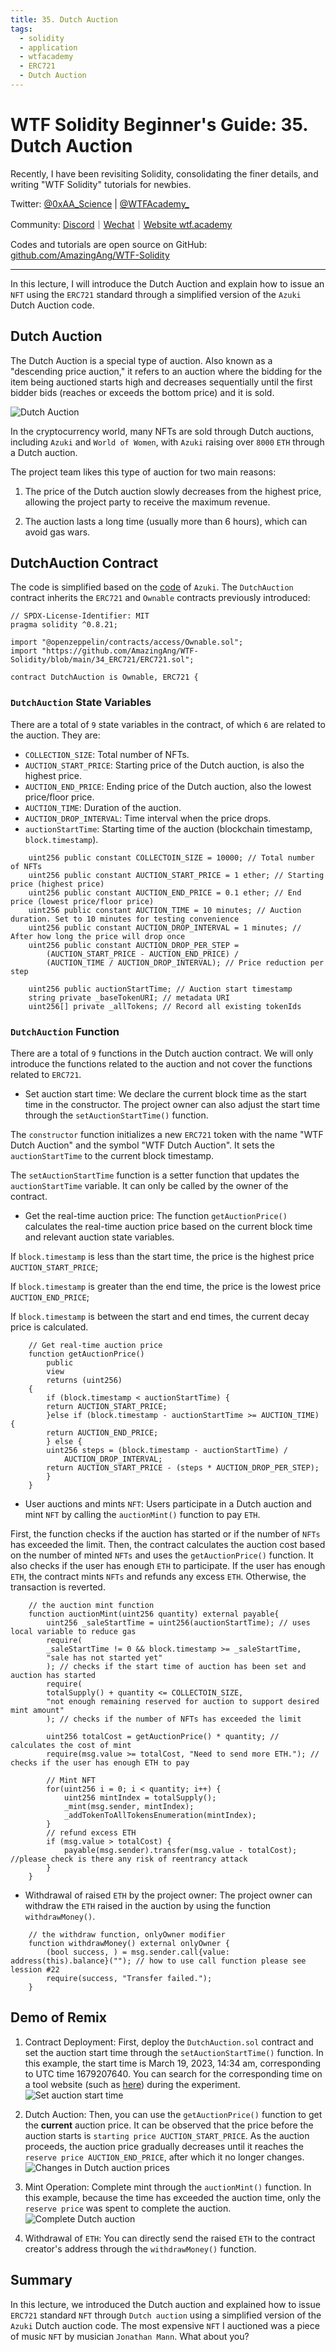 ```yaml
---
title: 35. Dutch Auction
tags:
  - solidity
  - application
  - wtfacademy
  - ERC721
  - Dutch Auction
---
```


# WTF Solidity Beginner's Guide: 35. Dutch Auction

Recently, I have been revisiting Solidity, consolidating the finer details, and writing "WTF Solidity" tutorials for newbies. 

Twitter: [@0xAA_Science](https://twitter.com/0xAA_Science) | [@WTFAcademy_](https://twitter.com/WTFAcademy_)

Community: [Discord](https://discord.gg/5akcruXrsk)｜[Wechat](https://docs.google.com/forms/d/e/1FAIpQLSe4KGT8Sh6sJ7hedQRuIYirOoZK_85miz3dw7vA1-YjodgJ-A/viewform?usp=sf_link)｜[Website wtf.academy](https://wtf.academy)

Codes and tutorials are open source on GitHub: [github.com/AmazingAng/WTF-Solidity](https://github.com/AmazingAng/WTF-Solidity)

----

In this lecture, I will introduce the Dutch Auction and explain how to issue an `NFT` using the `ERC721` standard through a simplified version of the `Azuki` Dutch Auction code.

## Dutch Auction

The Dutch Auction is a special type of auction. Also known as a "descending price auction," it refers to an auction where the bidding for the item being auctioned starts high and decreases sequentially until the first bidder bids (reaches or exceeds the bottom price) and it is sold.

![Dutch Auction](./img/35-1.png)

In the cryptocurrency world, many NFTs are sold through Dutch auctions, including `Azuki` and `World of Women`, with `Azuki` raising over `8000` `ETH` through a Dutch auction.

The project team likes this type of auction for two main reasons:

1. The price of the Dutch auction slowly decreases from the highest price, allowing the project party to receive the maximum revenue.

2. The auction lasts a long time (usually more than 6 hours), which can avoid gas wars.

## DutchAuction Contract

The code is simplified based on the [code](https://etherscan.io/address/0xed5af388653567af2f388e6224dc7c4b3241c544#code) of `Azuki`. The `DutchAuction` contract inherits the `ERC721` and `Ownable` contracts previously introduced:

```solidity
// SPDX-License-Identifier: MIT
pragma solidity ^0.8.21;

import "@openzeppelin/contracts/access/Ownable.sol";
import "https://github.com/AmazingAng/WTF-Solidity/blob/main/34_ERC721/ERC721.sol";

contract DutchAuction is Ownable, ERC721 {
```

### `DutchAuction` State Variables

There are a total of `9` state variables in the contract, of which `6` are related to the auction. They are:

- `COLLECTION_SIZE`: Total number of NFTs.
- `AUCTION_START_PRICE`: Starting price of the Dutch auction, is also the highest price.
- `AUCTION_END_PRICE`: Ending price of the Dutch auction, also the lowest price/floor price.
- `AUCTION_TIME`: Duration of the auction.
- `AUCTION_DROP_INTERVAL`: Time interval when the price drops.
- `auctionStartTime`: Starting time of the auction (blockchain timestamp, `block.timestamp`).

```solidity
    uint256 public constant COLLECTOIN_SIZE = 10000; // Total number of NFTs 
    uint256 public constant AUCTION_START_PRICE = 1 ether; // Starting price (highest price)
    uint256 public constant AUCTION_END_PRICE = 0.1 ether; // End price (lowest price/floor price)
    uint256 public constant AUCTION_TIME = 10 minutes; // Auction duration. Set to 10 minutes for testing convenience
    uint256 public constant AUCTION_DROP_INTERVAL = 1 minutes; // After how long the price will drop once
    uint256 public constant AUCTION_DROP_PER_STEP =
        (AUCTION_START_PRICE - AUCTION_END_PRICE) /
        (AUCTION_TIME / AUCTION_DROP_INTERVAL); // Price reduction per step

    uint256 public auctionStartTime; // Auction start timestamp
    string private _baseTokenURI; // metadata URI
    uint256[] private _allTokens; // Record all existing tokenIds
```

### `DutchAuction` Function

There are a total of `9` functions in the Dutch auction contract. We will only introduce the functions related to the auction and not cover the functions related to `ERC721`.

- Set auction start time: We declare the current block time as the start time in the constructor. The project owner can also adjust the start time through the `setAuctionStartTime()` function.

The `constructor` function initializes a new `ERC721` token with the name "WTF Dutch Auction" and the symbol "WTF Dutch Auction". It sets the `auctionStartTime` to the current block timestamp.

The `setAuctionStartTime` function is a setter function that updates the `auctionStartTime` variable. It can only be called by the owner of the contract.

- Get the real-time auction price: The function `getAuctionPrice()` calculates the real-time auction price based on the current block time and relevant auction state variables.

If `block.timestamp` is less than the start time, the price is the highest price `AUCTION_START_PRICE`;

If `block.timestamp` is greater than the end time, the price is the lowest price `AUCTION_END_PRICE`;

If `block.timestamp` is between the start and end times, the current decay price is calculated.

```solidity
    // Get real-time auction price
    function getAuctionPrice()
        public
        view
        returns (uint256)
    {
        if (block.timestamp < auctionStartTime) {
        return AUCTION_START_PRICE;
        }else if (block.timestamp - auctionStartTime >= AUCTION_TIME) {
        return AUCTION_END_PRICE;
        } else {
        uint256 steps = (block.timestamp - auctionStartTime) /
            AUCTION_DROP_INTERVAL;
        return AUCTION_START_PRICE - (steps * AUCTION_DROP_PER_STEP);
        }
    }
```

- User auctions and mints `NFT`: Users participate in a Dutch auction and mint `NFT` by calling the `auctionMint()` function to pay `ETH`.

First, the function checks if the auction has started or if the number of `NFTs` has exceeded the limit. Then, the contract calculates the auction cost based on the number of minted `NFTs` and uses the `getAuctionPrice()` function. It also checks if the user has enough `ETH` to participate. If the user has enough `ETH`, the contract mints `NFTs` and refunds any excess `ETH`. Otherwise, the transaction is reverted.

```solidity
    // the auction mint function
    function auctionMint(uint256 quantity) external payable{
        uint256 _saleStartTime = uint256(auctionStartTime); // uses local variable to reduce gas
        require(
        _saleStartTime != 0 && block.timestamp >= _saleStartTime,
        "sale has not started yet"
        ); // checks if the start time of auction has been set and auction has started
        require(
        totalSupply() + quantity <= COLLECTOIN_SIZE,
        "not enough remaining reserved for auction to support desired mint amount"
        ); // checks if the number of NFTs has exceeded the limit

        uint256 totalCost = getAuctionPrice() * quantity; // calculates the cost of mint
        require(msg.value >= totalCost, "Need to send more ETH."); // checks if the user has enough ETH to pay
        
        // Mint NFT
        for(uint256 i = 0; i < quantity; i++) {
            uint256 mintIndex = totalSupply();
            _mint(msg.sender, mintIndex);
            _addTokenToAllTokensEnumeration(mintIndex);
        }
        // refund excess ETH
        if (msg.value > totalCost) {
            payable(msg.sender).transfer(msg.value - totalCost); //please check is there any risk of reentrancy attack
        }
    }
```

- Withdrawal of raised `ETH` by the project owner: The project owner can withdraw the `ETH` raised in the auction by using the function `withdrawMoney()`.

```solidity
    // the withdraw function, onlyOwner modifier
    function withdrawMoney() external onlyOwner {
        (bool success, ) = msg.sender.call{value: address(this).balance}(""); // how to use call function please see lession #22
        require(success, "Transfer failed.");
    }
```

## Demo of Remix

1. Contract Deployment: First, deploy the `DutchAuction.sol` contract and set the auction start time through the `setAuctionStartTime()` function. In this example, the start time is March 19, 2023, 14:34 am, corresponding to UTC time 1679207640. You can search for the corresponding time on a tool website (such as [here](https://tool.chinaz.com/tools/unixtime.aspx)) during the experiment.
![Set auction start time](./img/35-2.png)

2. Dutch Auction: Then, you can use the `getAuctionPrice()` function to get the **current** auction price. It can be observed that the price before the auction starts is `starting price AUCTION_START_PRICE`. As the auction proceeds, the auction price gradually decreases until it reaches the `reserve price AUCTION_END_PRICE`, after which it no longer changes.
![Changes in Dutch auction prices](./img/35-3.png)

3. Mint Operation: Complete mint through the `auctionMint()` function. In this example, because the time has exceeded the auction time, only the `reserve price` was spent to complete the auction.
![Complete Dutch auction](./img/35-4.png)

4. Withdrawal of `ETH`: You can directly send the raised `ETH` to the contract creator's address through the `withdrawMoney()` function.

## Summary

In this lecture, we introduced the Dutch auction and explained how to issue `ERC721` standard `NFT` through `Dutch auction` using a simplified version of the `Azuki` Dutch auction code. The most expensive `NFT` I auctioned was a piece of music `NFT` by musician `Jonathan Mann`. What about you?
